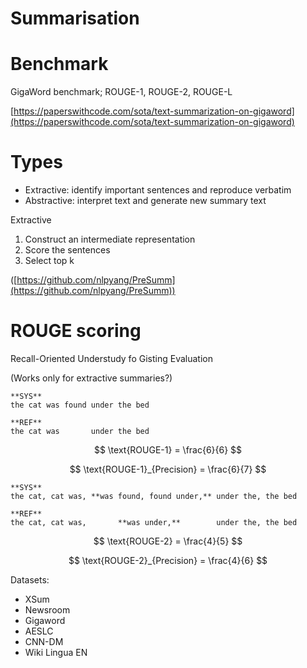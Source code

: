 # Summarisation

# Benchmark

GigaWord benchmark; ROUGE-1, ROUGE-2, ROUGE-L

[https://paperswithcode.com/sota/text-summarization-on-gigaword](https://paperswithcode.com/sota/text-summarization-on-gigaword)

# Types

- Extractive: identify important sentences and reproduce verbatim
- Abstractive: interpret text and generate new summary text

Extractive

1. Construct an intermediate representation
2. Score the sentences
3. Select top k

([https://github.com/nlpyang/PreSumm](https://github.com/nlpyang/PreSumm))

# ROUGE scoring

Recall-Oriented Understudy fo Gisting Evaluation

(Works only for extractive summaries?)

```
**SYS**
the cat was found under the bed

**REF**
the cat was       under the bed
```

$$
\text{ROUGE-1} = \frac{6}{6}
$$

$$
\text{ROUGE-1}_{Precision} = \frac{6}{7}
$$

```
**SYS**
the cat, cat was, **was found, found under,** under the, the bed

**REF**
the cat, cat was,       **was under,**        under the, the bed
```

$$
\text{ROUGE-2} = \frac{4}{5}
$$

$$
\text{ROUGE-2}_{Precision} = \frac{4}{6}
$$

Datasets:
* XSum
* Newsroom
* Gigaword
* AESLC
* CNN-DM
* Wiki Lingua EN
